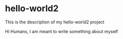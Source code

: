 # hello-world2
This is the description of my hello-world2 project

Hi Humans,
I am meant to write something about myself


